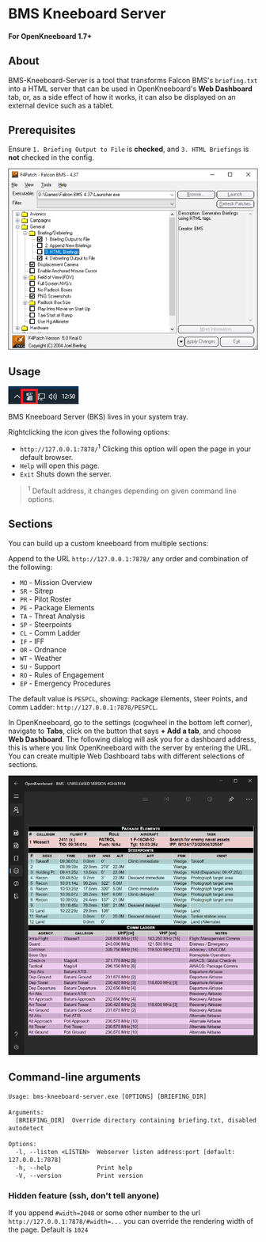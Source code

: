# BMS Kneeboard Server
#### For OpenKneeboard 1.7+

## About

BMS-Kneeboard-Server is a tool that transforms Falcon BMS's `briefing.txt` into a HTML server that can be used in OpenKneeboard's **Web Dashboard** tab, or, as a side effect of how it works, it can also be displayed on an external device such as a tablet.

## Prerequisites

Ensure `1. Briefing Output to File` is **checked**, and `3. HTML Briefings` is **not** checked in the config.

![Config][config-manager]

## Usage

![Tray Icon][trayicon]

BMS Kneeboard Server (BKS) lives in your system tray.

Rightclicking the icon gives the following options:

- `http://127.0.0.1:7878/`<sup>1</sup> Clicking this option will open the page in your default browser.
- `Help` will open this page.
- `Exit` Shuts down the server.

> <sup>1</sup> Default address, it changes depending on given command line options.

## Sections

You can build up a custom kneeboard from multiple sections:

Append to the URL `http://127.0.0.1:7878/` any order and combination of the following:
- `MO` - Mission Overview
- `SR` - Sitrep
- `PR` - Pilot Roster
- `PE` - Package Elements
- `TA` - Threat Analysis
- `SP` - Steerpoints
- `CL` - Comm Ladder
- `IF` - IFF
- `OR` - Ordnance
- `WT` - Weather
- `SU` - Support
- `RO` - Rules of Engagement
- `EP` - Emergency Procedures

The default value is `PESPCL`, showing: `P`ackage `E`lements, `S`teer `P`oints, and `C`omm `L`adder: `http://127.0.0.1:7878/PESPCL`.

In OpenKneeboard, go to the settings (cogwheel in the bottom left corner), navigate to **Tabs**, click on the button that says **+ Add a tab**, and choose **Web Dashboard**. The following dialog will ask you for a dashboard address, this is where you link OpenKneeboard with the server by entering the URL. You can create multiple Web Dashboard tabs with different selections of sections.

![Preview][preview]

## Command-line arguments

```
Usage: bms-kneeboard-server.exe [OPTIONS] [BRIEFING_DIR]

Arguments:
  [BRIEFING_DIR]  Override directory containing briefing.txt, disabled autodetect

Options:
  -l, --listen <LISTEN>  Webserver listen address:port [default: 127.0.0.1:7878]
  -h, --help             Print help
  -V, --version          Print version
```

### Hidden feature (ssh, don't tell anyone)
If you append `#width=2048` or some other number to the url `http://127.0.0.1:7878/#width=...` you can override the rendering width of the page. Default is `1024`

[find-local-ip]: https://support.microsoft.com/en-us/windows/find-your-ip-address-in-windows-f21a9bbc-c582-55cd-35e0-73431160a1b9
[config-manager]: assets/config-manager.png
[preview]: assets/preview.png
[trayicon]: assets/trayicon.png
